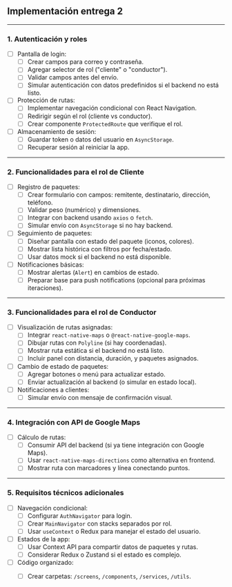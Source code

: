 ## Implementación entrega 2 

---

### **1. Autenticación y roles**
- [ ] Pantalla de login:
  - [ ] Crear campos para correo y contraseña.
  - [ ] Agregar selector de rol ("cliente" o "conductor").
  - [ ] Validar campos antes del envío.
  - [ ] Simular autenticación con datos predefinidos si el backend no está listo.
- [ ] Protección de rutas:
  - [ ] Implementar navegación condicional con React Navigation.
  - [ ] Redirigir según el rol (cliente vs conductor).
  - [ ] Crear componente `ProtectedRoute` que verifique el rol.
- [ ] Almacenamiento de sesión:
  - [ ] Guardar token o datos del usuario en `AsyncStorage`.
  - [ ] Recuperar sesión al reiniciar la app.

---

### **2. Funcionalidades para el rol de Cliente**
- [ ] Registro de paquetes:
  - [ ] Crear formulario con campos: remitente, destinatario, dirección, teléfono.
  - [ ] Validar peso (numérico) y dimensiones.
  - [ ] Integrar con backend usando `axios` o `fetch`.
  - [ ] Simular envío con `AsyncStorage` si no hay backend.
- [ ] Seguimiento de paquetes:
  - [ ] Diseñar pantalla con estado del paquete (iconos, colores).
  - [ ] Mostrar lista histórica con filtros por fecha/estado.
  - [ ] Usar datos mock si el backend no está disponible.
- [ ] Notificaciones básicas:
  - [ ] Mostrar alertas (`Alert`) en cambios de estado.
  - [ ] Preparar base para push notifications (opcional para próximas iteraciones).

---

### **3. Funcionalidades para el rol de Conductor**
- [ ] Visualización de rutas asignadas:
  - [ ] Integrar `react-native-maps` o `@react-native-google-maps`.
  - [ ] Dibujar rutas con `Polyline` (si hay coordenadas).
  - [ ] Mostrar ruta estática si el backend no está listo.
  - [ ] Incluir panel con distancia, duración, y paquetes asignados.
- [ ] Cambio de estado de paquetes:
  - [ ] Agregar botones o menú para actualizar estado.
  - [ ] Enviar actualización al backend (o simular en estado local).
- [ ] Notificaciones a clientes:
  - [ ] Simular envío con mensaje de confirmación visual.

---

### **4. Integración con API de Google Maps**
- [ ] Cálculo de rutas:
  - [ ] Consumir API del backend (si ya tiene integración con Google Maps).
  - [ ] Usar `react-native-maps-directions` como alternativa en frontend.
  - [ ] Mostrar ruta con marcadores y línea conectando puntos.

---

### **5. Requisitos técnicos adicionales**
- [ ] Navegación condicional:
  - [ ] Configurar `AuthNavigator` para login.
  - [ ] Crear `MainNavigator` con stacks separados por rol.
  - [ ] Usar `useContext` o Redux para manejar el estado del usuario.
- [ ] Estados de la app:
  - [ ] Usar Context API para compartir datos de paquetes y rutas.
  - [ ] Considerar Redux o Zustand si el estado es complejo.
- [ ] Código organizado:
  - [ ] Crear carpetas: `/screens`, `/components`, `/services`, `/utils`.

